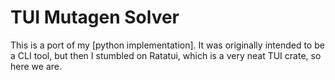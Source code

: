 # TUI Mutagen Solver

This is a port of my [python implementation]. It was originally intended to be a CLI tool, but then I stumbled on Ratatui, which is a very neat TUI crate, so here we are.
